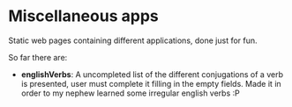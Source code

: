 # Miscellaneous apps

Static web pages containing different applications, done just for fun.

So far there are:

- **englishVerbs**: A uncompleted list of the different conjugations of a verb is presented, user must complete it filling in the empty fields. Made it in order to my nephew learned some irregular english verbs :P